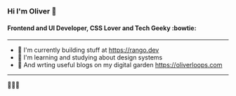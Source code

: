 ### Hi I'm Oliver :wave:
#### Frontend and UI Developer, CSS Lover and Tech Geeky :bowtie:
---
- 🚀 I'm currently building stuff at https://rango.dev
- 🎨 I'm learning and studying about design systems
- 🌱 And wrting useful blogs on my digital garden https://oliverloops.com
___
🎄🎄🎄
